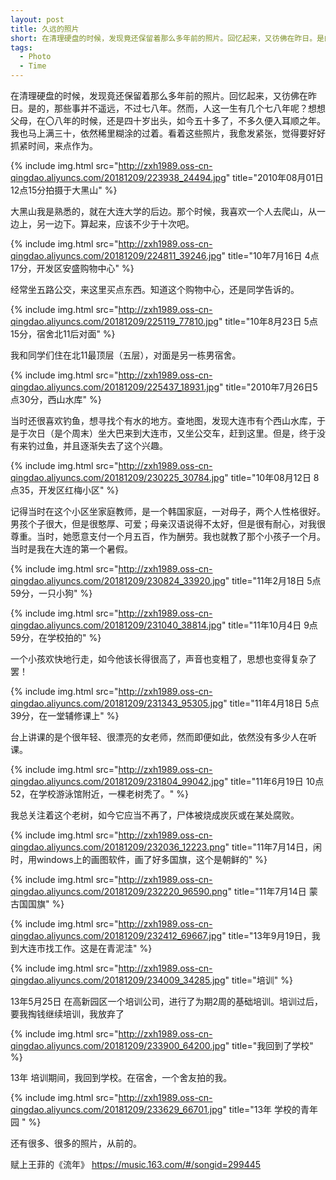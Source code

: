 ```yaml
---
layout: post
title: 久远的照片
short: 在清理硬盘的时候，发现竟还保留着那么多年前的照片。回忆起来，又彷佛在昨日。是的，那些事并不遥远，不过七八年
tags:
  - Photo
  - Time
---
```


在清理硬盘的时候，发现竟还保留着那么多年前的照片。回忆起来，又彷佛在昨日。是的，那些事并不遥远，不过七八年。然而，人这一生有几个七八年呢？想想父母，在〇八年的时候，还是四十岁出头，如今五十多了，不多久便入耳顺之年。我也马上满三十，依然稀里糊涂的过着。看着这些照片，我愈发紧张，觉得要好好抓紧时间，来点作为。

{% include img.html src="http://zxh1989.oss-cn-qingdao.aliyuncs.com/20181209/223938_24494.jpg" title="2010年08月01日 12点15分拍摄于大黑山" %}

大黑山我是熟悉的，就在大连大学的后边。那个时候，我喜欢一个人去爬山，从一边上，另一边下。算起来，应该不少于十次吧。

{% include img.html src="http://zxh1989.oss-cn-qingdao.aliyuncs.com/20181209/224811_39246.jpg" title="10年7月16日 4点17分，开发区安盛购物中心" %}

经常坐五路公交，来这里买点东西。知道这个购物中心，还是同学告诉的。

{% include img.html src="http://zxh1989.oss-cn-qingdao.aliyuncs.com/20181209/225119_77810.jpg" title="10年8月23日 5点15分，宿舍北11后对面" %}

我和同学们住在北11最顶层（五层），对面是另一栋男宿舍。

{% include img.html src="http://zxh1989.oss-cn-qingdao.aliyuncs.com/20181209/225437_18931.jpg" title="2010年7月26日5点30分，西山水库" %}

当时还很喜欢钓鱼，想寻找个有水的地方。查地图，发现大连市有个西山水库，于是于次日（是个周末）坐大巴来到大连市，又坐公交车，赶到这里。但是，终于没有来钓过鱼，并且逐渐失去了这个兴趣。

{% include img.html src="http://zxh1989.oss-cn-qingdao.aliyuncs.com/20181209/230225_30784.jpg" title="10年08月12日 8点35，开发区红梅小区" %}

记得当时在这个小区坐家庭教师，是一个韩国家庭，一对母子，两个人性格很好。男孩个子很大，但是很憨厚、可爱；母亲汉语说得不太好，但是很有耐心，对我很尊重。当时，她愿意支付一个月五百，作为酬劳。我也就教了那个小孩子一个月。当时是我在大连的第一个暑假。

{% include img.html src="http://zxh1989.oss-cn-qingdao.aliyuncs.com/20181209/230824_33920.jpg" title="11年2月18日 5点59分，一只小狗" %}

{% include img.html src="http://zxh1989.oss-cn-qingdao.aliyuncs.com/20181209/231040_38814.jpg" title="11年10月4日 9点59分，在学校拍的" %}

一个小孩欢快地行走，如今他该长得很高了，声音也变粗了，思想也变得复杂了罢！

{% include img.html src="http://zxh1989.oss-cn-qingdao.aliyuncs.com/20181209/231343_95305.jpg" title="11年4月18日 5点39分，在一堂辅修课上" %}

台上讲课的是个很年轻、很漂亮的女老师，然而即便如此，依然没有多少人在听课。

{% include img.html src="http://zxh1989.oss-cn-qingdao.aliyuncs.com/20181209/231804_99042.jpg" title="11年6月19日 10点52，在学校游泳馆附近，一棵老树秃了。" %}

我总关注着这个老树，如今它应当不再了，尸体被烧成炭灰或在某处腐败。

{% include img.html src="http://zxh1989.oss-cn-qingdao.aliyuncs.com/20181209/232036_12223.png" title="11年7月14日，闲时，用windows上的画图软件，画了好多国旗，这个是朝鲜的" %}

{% include img.html src="http://zxh1989.oss-cn-qingdao.aliyuncs.com/20181209/232220_96590.png" title="11年7月14日 蒙古国国旗" %}

{% include img.html src="http://zxh1989.oss-cn-qingdao.aliyuncs.com/20181209/232412_69667.jpg" title="13年9月19日，我到大连市找工作。这是在青泥洼" %}

{% include img.html src="http://zxh1989.oss-cn-qingdao.aliyuncs.com/20181209/234009_34285.jpg" title="培训" %}

13年5月25日 在高新园区一个培训公司，进行了为期2周的基础培训。培训过后，要我掏钱继续培训，我放弃了

{% include img.html src="http://zxh1989.oss-cn-qingdao.aliyuncs.com/20181209/233900_64200.jpg" title="我回到了学校" %}

13年 培训期间，我回到学校。在宿舍，一个舍友拍的我。

{% include img.html src="http://zxh1989.oss-cn-qingdao.aliyuncs.com/20181209/233629_66701.jpg" title="13年 学校的青年园
" %}

还有很多、很多的照片，从前的。

赋上王菲的《流年》 https://music.163.com/#/songid=299445
